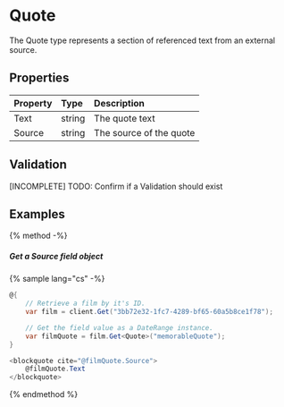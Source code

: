 # Quote

The Quote type represents a section of referenced text from an external source.

## Properties

| Property | Type | Description |
| :------- | :--- | :---------- |
| Text | string | The quote text |
| Source | string | The source of the quote |

## Validation

[INCOMPLETE] TODO: Confirm if a Validation should exist

## Examples

{% method -%}

##### Get a Source field object

{% sample lang="cs" -%}

```cs
@{
    // Retrieve a film by it's ID.
    var film = client.Get("3bb72e32-1fc7-4289-bf65-60a5b8ce1f78");

    // Get the field value as a DateRange instance.
    var filmQuote = film.Get<Quote>("memorableQuote");
}

<blockquote cite="@filmQuote.Source">
    @filmQuote.Text
</blockquote>
```
{% endmethod %}
